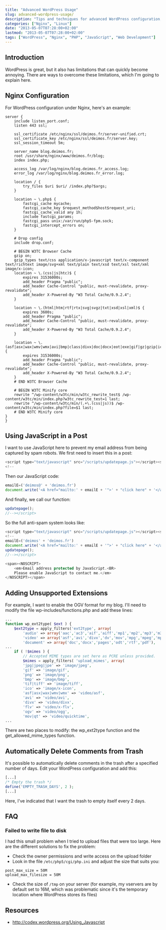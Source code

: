 ```yaml
---
title: "Advanced WordPress Usage"
slug: advanced-wordpress-usage/
description: "Tips and techniques for advanced WordPress configuration, including Nginx setup, JavaScript integration, and file handling."
categories: ["Nginx", "Linux"]
date: "2013-05-07T07:28:00+02:00"
lastmod: "2013-05-07T07:28:00+02:00"
tags: ["WordPress", "Nginx", "PHP", "JavaScript", "Web Development"]
---
```


## Introduction

WordPress is great, but it also has limitations that can quickly become annoying. There are ways to overcome these limitations, which I'm going to explain here.

## Nginx Configuration

For WordPress configuration under Nginx, here's an example:

``` nginx
server {
    include listen_port.conf;
    listen 443 ssl;

    ssl_certificate /etc/nginx/ssl/deimos.fr/server-unified.crt;
    ssl_certificate_key /etc/nginx/ssl/deimos.fr/server.key;
    ssl_session_timeout 5m;

    server_name blog.deimos.fr;
    root /usr/share/nginx/www/deimos.fr/blog;
    index index.php;

    access_log /var/log/nginx/blog.deimos.fr_access.log;
    error_log /var/log/nginx/blog.deimos.fr_error.log;

    location / {
        try_files $uri $uri/ /index.php?$args;
    }

    location ~ \.php$ {
        fastcgi_cache mycache;
        fastcgi_cache_key $request_method$host$request_uri;
        fastcgi_cache_valid any 1h;
        include fastcgi_params;
        fastcgi_pass unix:/var/run/php5-fpm.sock;
        fastcgi_intercept_errors on;
    }

    # Drop config
    include drop.conf;

    # BEGIN W3TC Browser Cache
    gzip on;
    gzip_types text/css application/x-javascript text/x-component text/richtext image/svg+xml text/plain text/xsd text/xsl text/xml image/x-icon;
    location ~ \.(css|js|htc)$ {
        expires 31536000s;
        add_header Pragma "public";
        add_header Cache-Control "public, must-revalidate, proxy-revalidate";
        add_header X-Powered-By "W3 Total Cache/0.9.2.4";
    }

    location ~ \.(html|htm|rtf|rtx|svg|svgz|txt|xsd|xsl|xml)$ {
        expires 3600s;
        add_header Pragma "public";
        add_header Cache-Control "public, must-revalidate, proxy-revalidate";
        add_header X-Powered-By "W3 Total Cache/0.9.2.4";
    }

    location ~ \.(asf|asx|wax|wmv|wmx|avi|bmp|class|divx|doc|docx|eot|exe|gif|gz|gzip|ico|jpg|jpeg|jpe|mdb|mid|midi|mov|qt|mp3|m4a|mp4|m4v|mpeg|mpg|mpe|mpp|otf|odb|odc|odf|odg|odp|ods|odt|ogg|pdf|png|pot|pps|ppt|pptx|ra|ram|svg|svgz|swf|tar|tif|tiff|ttf|ttc|wav|wma|wri|xla|xls|xlsx|xlt|xlw|zip)$ {
        expires 31536000s;
        add_header Pragma "public";
        add_header Cache-Control "public, must-revalidate, proxy-revalidate";
        add_header X-Powered-By "W3 Total Cache/0.9.2.4";
    }
    # END W3TC Browser Cache

    # BEGIN W3TC Minify core
    rewrite ^/wp-content/w3tc/min/w3tc_rewrite_test$ /wp-content/w3tc/min/index.php?w3tc_rewrite_test=1 last;
    rewrite ^/wp-content/w3tc/min/(.+\.(css|js))$ /wp-content/w3tc/min/index.php?file=$1 last;
    # END W3TC Minify core
}
}
```

## Using JavaScript in a Post

I want to use JavaScript here to prevent my email address from being captured by spam robots. We first need to insert this in a post:

```javascript
<script type="text/javascript" src="/scripts/updatepage.js"></script><script type="text/javascript">
<!--
```

Then our JavaScript code:

```javascript
emailE=('deimos@' + 'deimos.fr')
document.write('<A href="mailto:' + emailE + '">' + "click here" + '</a>')
```

And finally, we call our function:

```javascript
updatepage();
//--></script>
```

So the full anti-spam system looks like:

```javascript
<script type="text/javascript" src="/scripts/updatepage.js"></script><script type="text/javascript">
<!--
emailE=('deimos' + 'deimos.fr')
document.write('<A href="mailto:' + emailE + '">' + "click here" + '</a>')
updatepage();
//--></script>

<span><NOSCRIPT>
    <em>Email address protected by JavaScript.<BR>
    Please enable JavaScript to contact me.</em>
</NOSCRIPT></span>
```

## Adding Unsupported Extensions

For example, I want to enable the OGV format for my blog. I'll need to modify the file wp-includes/functions.php and add these lines:

```php
...
function wp_ext2type( $ext ) {
    $ext2type = apply_filters('ext2type', array(
        'audio' => array('aac','ac3','aif','aiff','mp1','mp2','mp3','m3a','m4a','m4b','ogg','ram','wav','wma'),
        'video' => array('asf','avi','divx','dv','mov','mpg','mpeg','mp4','mpv','ogm','qt','rm','vob','wmv', 'm4v','ogv'),
        'document' => array('doc','docx','pages','odt','rtf','pdf'),
...
    if ( !$mimes ) {
        // Accepted MIME types are set here as PCRE unless provided.
        $mimes = apply_filters( 'upload_mimes', array(
        'jpg|jpeg|jpe' => 'image/jpeg',
        'gif' => 'image/gif',
        'png' => 'image/png',
        'bmp' => 'image/bmp',
        'tif|tiff' => 'image/tiff',
        'ico' => 'image/x-icon',
        'asf|asx|wax|wmv|wmx' => 'video/asf',
        'avi' => 'video/avi',
        'divx' => 'video/divx',
        'flv' => 'video/x-flv',
        'ogv' => 'video/ogg',
        'mov|qt' => 'video/quicktime',
...
```

There are two places to modify: the wp_ext2type function and the get_allowed_mime_types function.

## Automatically Delete Comments from Trash

It's possible to automatically delete comments in the trash after a specified number of days. Edit your WordPress configuration and add this:

```php
[...]
/* Empty the trash */
define('EMPTY_TRASH_DAYS', 2 );
[...]
```

Here, I've indicated that I want the trash to empty itself every 2 days.

## FAQ

### Failed to write file to disk

I had this small problem when I tried to upload files that were too large. Here are the different solutions to fix the problem:

- Check the owner permissions and write access on the upload folder
- Look in the file `/etc/php5/cgi/php.ini` and adjust the size that suits you:

```
post_max_size = 50M
upload_max_filesize = 50M
```

- Check the size of `/tmp` on your server (for example, my vservers are by default set to 16M, which was problematic since it's the temporary location where WordPress stores its files)

## Resources
- http://codex.wordpress.org/Using_Javascript
